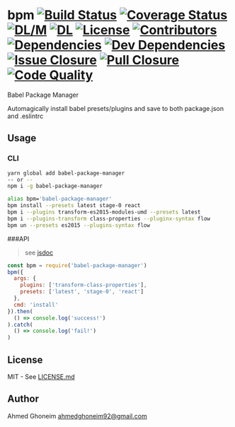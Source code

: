 # bpm [![Build Status](https://travis-ci.org/aghoneim92/bpm.svg?branch=master)](https://travis-ci.org/aghoneim92/bpm) [![Coverage Status](https://coveralls.io/repos/github/aghoneim92/bpm/badge.svg?branch=master)](https://coveralls.io/github/aghoneim92/bpm?branch=master) [![DL/M](https://img.shields.io/npm/dm/babel-package-manager.svg)]() [![DL](https://img.shields.io/npm/dt/babel-package-manager.svg)]() [![License](https://img.shields.io/npm/l/babel-package-manager.svg)]() [![Contributors](https://img.shields.io/github/contributors/aghoneim92/bpm.svg)]() [![Dependencies](https://img.shields.io/david/aghoneim92/bpm.svg)]() [![Dev Dependencies](https://img.shields.io/david/dev/aghoneim92/bpm.svg)]() [![Issue Closure](https://img.shields.io/issuestats/i/github/aghoneim92/bpm.svg)]() [![Pull Closure](https://img.shields.io/issuestats/p/github/aghoneim92/bpm.svg)]() [![Code Quality](https://api.codacy.com/project/badge/Grade/b7bcff3bc8b14464ad1fb5dc4b00f08f)](https://www.codacy.com/app/ahmedghoneim92/bpm?utm_source=github.com&amp;utm_medium=referral&amp;utm_content=aghoneim92/bpm&amp;utm_campaign=Badge_Grade)

Babel Package Manager

Automagically install babel presets/plugins and save to both package.json and .eslintrc

## Usage

### CLI
```bash
yarn global add babel-package-manager
-- or --
npm i -g babel-package-manager

alias bpm='babel-package-manager'
bpm install --presets latest stage-0 react
bpm i --plugins transform-es2015-modules-umd --presets latest
bpm i --plugins-transform class-properties --pluginx-syntax flow
bpm un --presets es2015 --plugins-syntax flow
```

###API
> see [jsdoc](https://raw.githubusercontent.com/aghoneim92/bpm/tree/docs/jsdoc/index.html)

```javascript
const bpm = require('babel-package-manager')
bpm({
  args: {
    plugins: ['transform-class-properties'],
    presets: ['latest', 'stage-0', 'react']
  },
  cmd: 'install'
}).then(
  () => console.log('success!')
).catch(
  () => console.log('fail!')
)
```

## License
MIT - See [LICENSE.md](https://github.com/aghoneim92/bpm/blob/master/LICENSE.md)

## Author
Ahmed Ghoneim <ahmedghoneim92@gmail.com>
